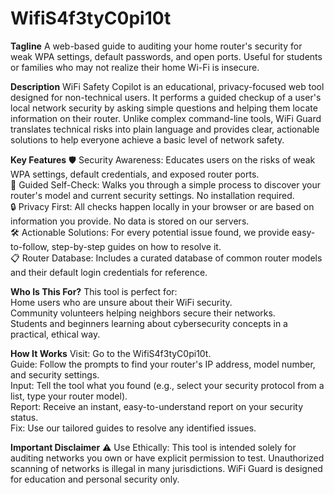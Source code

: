 # WifiS4f3tyC0pi10t
**Tagline**
A web-based guide to auditing your home router's security for weak WPA settings, default passwords, and open ports. Useful for students or families who may not realize their home Wi-Fi is insecure.

**Description**
WiFi Safety Copilot is an educational, privacy-focused web tool designed for non-technical users. It performs a guided checkup of a user's local network security by asking simple questions and helping them locate information on their router. Unlike complex command-line tools, WiFi Guard translates technical risks into plain language and provides clear, actionable solutions to help everyone achieve a basic level of network safety.

**Key Features**
🛡️ Security Awareness: Educates users on the risks of weak WPA settings, default credentials, and exposed router ports.  
🤝 Guided Self-Check: Walks you through a simple process to discover your router's model and current security settings. No installation required.  
🔒 Privacy First: All checks happen locally in your browser or are based on information you provide. No data is stored on our servers.  
🛠️ Actionable Solutions: For every potential issue found, we provide easy-to-follow, step-by-step guides on how to resolve it.  
📋 Router Database: Includes a curated database of common router models and their default login credentials for reference.  

**Who Is This For?**
This tool is perfect for:  
Home users who are unsure about their WiFi security.  
Community volunteers helping neighbors secure their networks.  
Students and beginners learning about cybersecurity concepts in a practical, ethical way.  

**How It Works**
Visit: Go to the WifiS4f3tyC0pi10t.  
Guide: Follow the prompts to find your router's IP address, model number, and security settings.  
Input: Tell the tool what you found (e.g., select your security protocol from a list, type your router model).  
Report: Receive an instant, easy-to-understand report on your security status.  
Fix: Use our tailored guides to resolve any identified issues.  

**Important Disclaimer**
⚠️ Use Ethically: This tool is intended solely for auditing networks you own or have explicit permission to test. Unauthorized scanning of networks is illegal in many jurisdictions. WiFi Guard is designed for education and personal security only.
